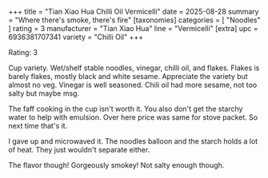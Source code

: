 +++
title = "Tian Xiao Hua Chilli Oil Vermicelli"
date = 2025-08-28
summary = "Where there's smoke, there's fire"
[taxonomies]
categories = [ "Noodles" ]
rating = 3
manufacturer = "Tian Xiao Hua"
line = "Vermicelli"
[extra]
upc = 6936381707341
variety = "Chilli Oil"
+++

Rating: 3

Cup variety.
Wet/shelf stable noodles, vinegar, chilli oil, and flakes.
Flakes is barely flakes, mostly black and white sesame.
Appreciate the variety but almost no veg.
Vinegar is well seasoned.
Chili oil had more sesame, not too salty but maybe msg.

The faff cooking in the cup isn't worth it.
You also don't get the starchy water to help with emulsion.
Over here price was same for stove packet.
So next time that's it.

I gave up and microwaved it.
The noodles balloon and the starch holds a lot of heat.
They just wouldn't separate either.

The flavor though!
Gorgeously smokey!
Not salty enough though.
